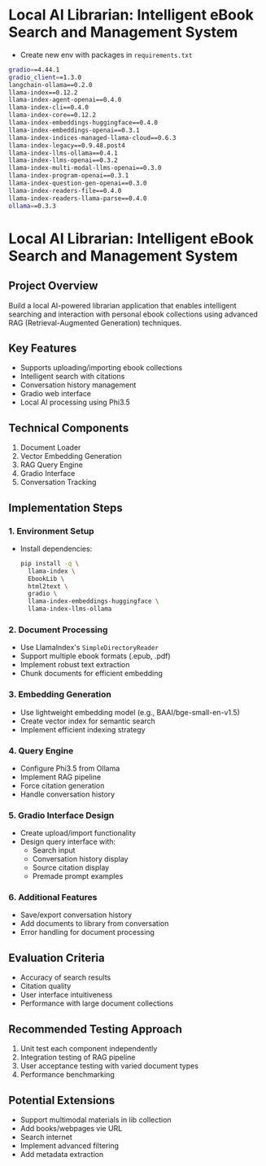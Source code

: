 # Local AI Librarian: Intelligent eBook Search and Management System

- Create new env with packages in `requirements.txt`
```bash
gradio==4.44.1
gradio_client==1.3.0
langchain-ollama==0.2.0
llama-index==0.12.2
llama-index-agent-openai==0.4.0
llama-index-cli==0.4.0
llama-index-core==0.12.2
llama-index-embeddings-huggingface==0.4.0
llama-index-embeddings-openai==0.3.1
llama-index-indices-managed-llama-cloud==0.6.3
llama-index-legacy==0.9.48.post4
llama-index-llms-ollama==0.4.1
llama-index-llms-openai==0.3.2
llama-index-multi-modal-llms-openai==0.3.0
llama-index-program-openai==0.3.1
llama-index-question-gen-openai==0.3.0
llama-index-readers-file==0.4.0
llama-index-readers-llama-parse==0.4.0
ollama==0.3.3
```
# Local AI Librarian: Intelligent eBook Search and Management System

## Project Overview
Build a local AI-powered librarian application that enables intelligent searching and interaction with personal ebook collections using advanced RAG (Retrieval-Augmented Generation) techniques.

## Key Features
- Supports uploading/importing ebook collections
- Intelligent search with citations
- Conversation history management
- Gradio web interface
- Local AI processing using Phi3.5

## Technical Components
1. Document Loader
2. Vector Embedding Generation
3. RAG Query Engine
4. Gradio Interface
5. Conversation Tracking

## Implementation Steps

### 1. Environment Setup
- Install dependencies:
  ```bash
  pip install -q \
    llama-index \
    EbookLib \
    html2text \
    gradio \
    llama-index-embeddings-huggingface \
    llama-index-llms-ollama
  ```

### 2. Document Processing
- Use LlamaIndex's `SimpleDirectoryReader`
- Support multiple ebook formats (.epub, .pdf)
- Implement robust text extraction
- Chunk documents for efficient embedding

### 3. Embedding Generation
- Use lightweight embedding model (e.g., BAAI/bge-small-en-v1.5)
- Create vector index for semantic search
- Implement efficient indexing strategy

### 4. Query Engine
- Configure Phi3.5 from Ollama
- Implement RAG pipeline
- Force citation generation
- Handle conversation history

### 5. Gradio Interface Design
- Create upload/import functionality
- Design query interface with:
  - Search input
  - Conversation history display
  - Source citation display
  - Premade prompt examples

### 6. Additional Features
- Save/export conversation history
- Add documents to library from conversation
- Error handling for document processing

## Evaluation Criteria
- Accuracy of search results
- Citation quality
- User interface intuitiveness
- Performance with large document collections

## Recommended Testing Approach
1. Unit test each component independently
2. Integration testing of RAG pipeline
3. User acceptance testing with varied document types
4. Performance benchmarking

## Potential Extensions
- Support multimodal materials in lib collection
- Add books/webpages vie URL
- Search internet
- Implement advanced filtering
- Add metadata extraction
